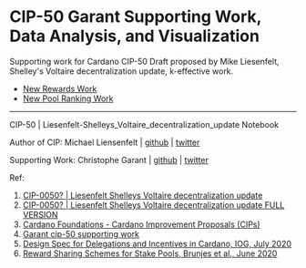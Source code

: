 # CIP-50 Garant Supporting Work, Data Analysis, and Visualization

Supporting work for Cardano CIP-50 Draft proposed by Mike Liesenfelt, Shelley's Voltaire decentralization update, k-effective work.

- [New Rewards Work]()
- [New Pool Ranking Work]()

--------------------------
CIP-50 | Liesenfelt-Shelleys_Voltaire_decentralization_update Notebook

Author of CIP: Michael Liensenfelt | [github](https://github.com/michael-liesenfelt) | [twitter](https://twitter.com/DrLiesenfelt)

Supporting Work: Christophe Garant | [github](https://github.com/ccgarant) | [twitter](https://twitter.com/TheStophe)

Ref:
1. [CIP-0050? | Liesenfelt Shelleys Voltaire decentralization update](https://github.com/cardano-foundation/CIPs/pull/242)
2. [CIP-0050? | Liesenfelt Shelleys Voltaire decentralization update FULL VERSION](https://github.com/michael-liesenfelt/CIPs/blob/CIP-Liesenfelt-Shelleys_Voltaire_decentralization_update/CIP-Liesenfelt-Shelleys_Voltaire_decentralization_update/README.md)
3. [Cardano Foundations - Cardano Improvement Proposals (CIPs)](https://github.com/cardano-foundation/CIPs)
4. [Garant cip-50 supporting work](https://github.com/ccgarant/cardano-cip-50-draft-liesenfelt-supporting-work)
5. [Design Spec for Delegations and Incentives in Cardano, IOG, July 2020](https://hydra.iohk.io/build/13099669/download/1/delegation_design_spec.pdf)
6. [Reward Sharing Schemes for Stake Pools, Brunjes et al., June 2020](https://arxiv.org/ftp/arxiv/papers/1807/1807.11218.pdf)
